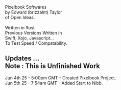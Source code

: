 Pixelbook Softwares<br />
by Edward (brizzalnt) Taylor<br />
of Open Ideas.<br />
<br />
Written in Rust<br />
Previous Versions Written in<br />
Swift, Xojo, Javascript...<br />
To Test Speed / Compatability.<br />


Updates ...<br />
Note : This is Unfinished Work<br />
--------------------
Jun 4th 25 - 5:00pm GMT - Created Pixelbook Project.<br />
Jun 5th 25 - 7:54am GMT - Added Start to Nibb.<br />
